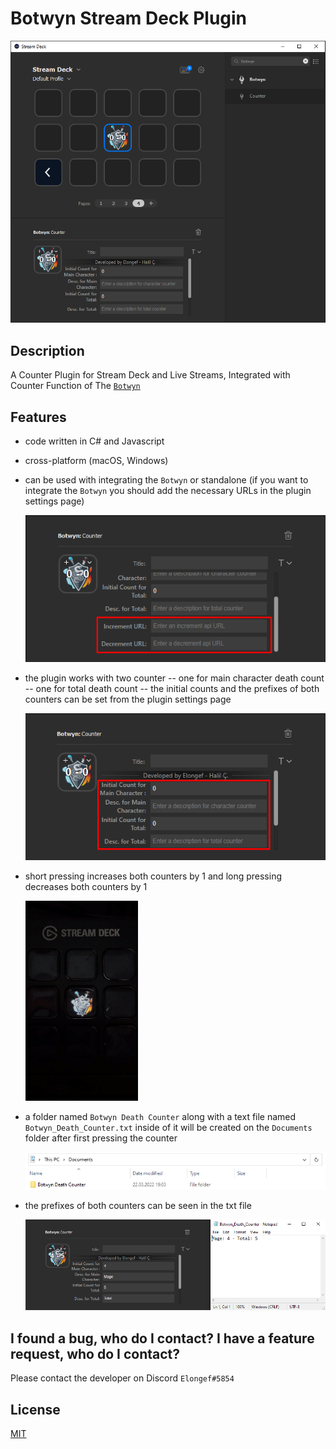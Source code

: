 # Botwyn Stream Deck Plugin

![](Images/Botwyn.png)
## Description

A Counter Plugin for Stream Deck and Live Streams, Integrated with Counter Function of The [`Botwyn`](https://github.com/halilcifttur/eldwyn_botwyn)
## Features

- code written in C# and Javascript
- cross-platform (macOS, Windows)
- can be used with integrating the `Botwyn` or standalone (if you want to integrate the `Botwyn` you should add the necessary URLs in the plugin settings page)

    ![](Images/URL_Settings.png)

- the plugin works with two counter
-- one for main character death count
-- one for total death count
-- the initial counts and the prefixes of both counters can be set from the plugin settings page

    ![](Images/Counter_Settings.png)

- short pressing increases both counters by 1 and long pressing decreases both counters by 1

    ![](Images/Short_Long_Press.gif)

- a folder named `Botwyn Death Counter` along with a text file named `Botwyn_Death_Counter.txt` inside of it will be created on the `Documents` folder after first pressing the counter

    ![](Images/Counter_File.png)

- the prefixes of both counters can be seen in the txt file

    ![](Images/TXT_Prefix_Example.png)

## I found a bug, who do I contact? I have a feature request, who do I contact?
Please contact the developer on Discord `Elongef#5854` 

## License

[MIT](LICENSE)